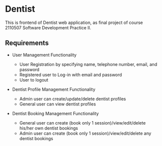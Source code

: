 # Dentist

This is frontend of Dentist web application, as final project of course 2110507 Software Development Practice II.

## Requirements

- User Management Functionality

  - User Registration by specifying name, telephone number, email, and password
  - Registered user to Log-in with email and password
  - User to logout

- Dentist Profile Management Functionality

  - Admin user can create/update/delete dentist profiles
  - General user can view dentist profiles

- Dentist Booking Management Functionality
  - General user can create (book only 1 session)/view/edit/delete his/her own dentist bookings
  - Admin user can create (book only 1 session)/view/edit/delete any dentist bookings
